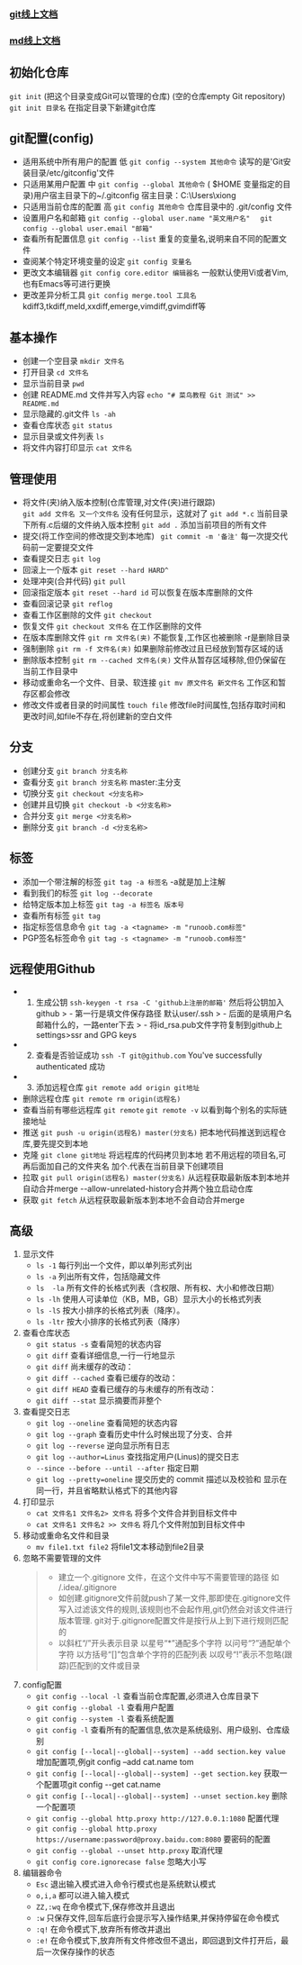 ### [git线上文档](https://www.runoob.com/git/git-tutorial.html)
### [md线上文档](https://www.jianshu.com/p/191d1e21f7ed)
## 初始化仓库
   `git init`   (把这个目录变成Git可以管理的仓库) (空的仓库empty Git repository)
   `git init 目录名`   在指定目录下新建git仓库

## git配置(config)
   - 适用系统中所有用户的配置 低
      `git config --system 其他命令`   读写的是'Git安装目录/etc/gitconfig'文件
   - 只适用某用户配置 中
      `git config --global 其他命令`  ( $HOME 变量指定的目录)用户宿主目录下的~/.gitconfig 宿主目录：C:\Users\xiong
   - 只适用当前仓库的配置 高
      `git config 其他命令`   仓库目录中的 .git/config 文件
   - 设置用户名和邮箱
      `git config --global user.name "英文用户名"  `
      `git config --global user.email "邮箱"`
   - 查看所有配置信息       `git config --list` 重复的变量名,说明来自不同的配置文件
   - 查阅某个特定环境变量的设定 `git config 变量名`
   - 更改文本编辑器         `git config core.editor 编辑器名` 一般默认使用Vi或者Vim,也有Emacs等可进行更换
   - 更改差异分析工具       `git config merge.tool 工具名`  kdiff3,tkdiff,meld,xxdiff,emerge,vimdiff,gvimdiff等

## 基本操作
   - 创建一个空目录         `mkdir 文件名`
   - 打开目录               `cd 文件名`
   - 显示当前目录           `pwd`
   - 创建 README.md 文件并写入内容   `echo "# 菜鸟教程 Git 测试" >> README.md`
   - 显示隐藏的.git文件     `ls -ah`
   - 查看仓库状态           `git status`
   - 显示目录或文件列表     `ls`
   - 将文件内容打印显示     `cat 文件名`
## 管理使用
   - 将文件(夹)纳入版本控制(仓库管理,对文件(夹)进行跟踪)   
      `git add 文件名 又一个文件名`   没有任何显示，这就对了
      `git add *.c`        当前目录下所有.c后缀的文件纳入版本控制
      `git add .`          添加当前项目的所有文件
   - 提交(将工作空间的修改提交到本地库)   ` git commit -m '备注'`   每一次提交代码前一定要提交文件
   - 查看提交日志           `git log`
   - 回滚上一个版本         `git reset --hard HARD^`
   - 处理冲突(合并代码)     `git pull`
   - 回滚指定版本           `git reset --hard id`   可以恢复在版本库删除的文件
   - 查看回滚记录           `git reflog`
   - 查看工作区删除的文件   `git checkout`
   - 恢复文件              `git checkout 文件名`   在工作区删除的文件
   - 在版本库删除文件       `git rm 文件名(夹)`    不能恢复,工作区也被删除 -r是删除目录
   - 强制删除              `git rm -f 文件名(夹)`   如果删除前修改过且已经放到暂存区域的话
   - 删除版本控制          `git rm --cached 文件名(夹)`   文件从暂存区域移除,但仍保留在当前工作目录中
   - 移动或重命名一个文件、目录、软连接   `git mv 原文件名 新文件名`   工作区和暂存区都会修改
   - 修改文件或者目录的时间属性   `touch file`   修改file时间属性,包括存取时间和更改时间,如file不存在,将创建新的空白文件

## 分支
   - 创建分支              `git branch 分支名称`
   - 查看分支              `git branch 分支名称`   master:主分支
   - 切换分支              `git checkout <分支名称>`
   - 创建并且切换          `git checkout -b <分支名称>`
   - 合并分支              `git merge <分支名称>`
   - 删除分支              `git branch -d <分支名称>`

## 标签
   - 添加一个带注解的标签  `git tag -a 标签名`   -a就是加上注解
   - 看到我们的标签        `git log --decorate`
   - 给特定版本加上标签    `git tag -a 标签名 版本号`
   - 查看所有标签          `git tag`
   - 指定标签信息命令      `git tag -a <tagname> -m "runoob.com标签"`
   - PGP签名标签命令        `git tag -s <tagname> -m "runoob.com标签"`

## 远程使用Github
   - 1. 生成公钥           `ssh-keygen -t rsa -C 'github上注册的邮箱'` 然后将公钥加入github
    > - 第一行是填文件保存路径 默认user/.ssh
	> - 后面的是填用户名邮箱什么的，一路enter下去
	> - 将id_rsa.pub文件字符复制到github上 settings>ssr and GPG keys
   - 2. 查看是否验证成功   `ssh -T git@github.com`   You've successfully authenticated 成功
   - 3. 添加远程仓库       `git remote add origin git地址`
   - 删除远程仓库          `git remote rm origin(远程名)`
   - 查看当前有哪些远程库  `git remote`   `git remote -v` 以看到每个别名的实际链接地址
   - 推送                 `git push -u origin(远程名) master(分支名)`   把本地代码推送到远程仓库,要先提交到本地
   - 克隆                 `git clone git地址`   将远程库的代码拷贝到本地   若不用远程的项目名,可再后面加自己的文件夹名   加个.代表在当前目录下创建项目
   - 拉取                  `git pull origin(远程名) master(分支名)`   从远程获取最新版本到本地并自动合并merge   --allow-unrelated-history合并两个独立启动仓库
   - 获取                  `git fetch`   从远程获取最新版本到本地不会自动合并merge

## 高级
   1. 显示文件
      - `ls -1`   每行列出一个文件，即以单列形式列出
      - `ls -a`   列出所有文件，包括隐藏文件
      - `ls  -la`  所有文件的长格式列表（含权限、所有权、大小和修改日期）
      - `ls -lh`  使用人可读单位（KB，MB，GB）显示大小的长格式列表
      - `ls -lS`  按大小排序的长格式列表（降序）。
      - `ls -ltr` 按大小排序的长格式列表（降序）
   2. 查看仓库状态
      - `git status -s`     查看简短的状态内容
      - `git diff`          查看详细信息,一行一行地显示
      - `git diff`          尚未缓存的改动：
      - `git diff --cached` 查看已缓存的改动： 
      - `git diff HEAD`     查看已缓存的与未缓存的所有改动：
      - `git diff --stat`   显示摘要而非整个 
   3. 查看提交日志
      - `git log --oneline`   查看简短的状态内容
      - `git log --graph`     查看历史中什么时候出现了分支、合并
      - `git log --reverse`   逆向显示所有日志
      - `git log --author=Linus`   查找指定用户(Linus)的提交日志
      - `--since --before --until --after`   指定日期
      - `git log --pretty=oneline` 提交历史的 commit 描述以及校验和 显示在同一行，并且省略默认格式下的其他内容
   4. 打印显示
      - `cat 文件名1 文件名2> 文件名`   将多个文件合并到目标文件中
      - `cat 文件名1 文件名2 >> 文件名`   将几个文件附加到目标文件中
   5. 移动或重命名文件和目录
      - `mv file1.txt file2`   将file1文本移动到file2目录
   5. 忽略不需要管理的文件  
      > - 建立一个.gitignore 文件，在这个文件中写不需要管理的路径 如 /.idea/.gitignore
      > - 如创建.gitignore文件前就push了某一文件,那即使在.gitignore文件写入过滤该文件的规则,该规则也不会起作用,git仍然会对该文件进行版本管理. git对于.gitignore配置文件是按行从上到下进行规则匹配的
      > - 以斜杠“/”开头表示目录 以星号“*”通配多个字符 以问号“?”通配单个字符 以方括号“[]”包含单个字符的匹配列表 以叹号“!”表示不忽略(跟踪)匹配到的文件或目录
   6. config配置
      - `git config --local -l`   查看当前仓库配置,必须进入仓库目录下
      - `git config --global -l`  查看用户配置
      - `git config --system -l`  查看系统配置
      - `git config -l`   查看所有的配置信息,依次是系统级别、用户级别、仓库级别
      - `git config [--local|--global|--system] --add section.key value`   增加配置项,例git config –add cat.name tom
      - `git config [--local|--global|--system] --get section.key`   获取一个配置项git config --get cat.name
      - `git config [--local|--global|--system] --unset section.key`   删除一个配置项
      - `git config --global http.proxy http://127.0.0.1:1080`   配置代理
      - `git config --global http.proxy https://username:password@proxy.baidu.com:8080`   要密码的配置
      - `git config --global --unset http.proxy`   取消代理
      - `git config core.ignorecase false`   忽略大小写
   7. 编辑器命令
      - `Esc`   退出输入模式进入命令行模式也是系统默认模式
      - `o,i,a`   都可以进入输入模式
      - `ZZ,:wq`   在命令模式下,保存修改并且退出
      - `:w`   只保存文件,回车后底行会提示写入操作结果,并保持停留在命令模式
      - `:q!`   在命令模式下,放弃所有修改并退出
      - `:e!`   在命令模式下,放弃所有文件修改但不退出，即回退到文件打开后，最后一次保存操作的状态